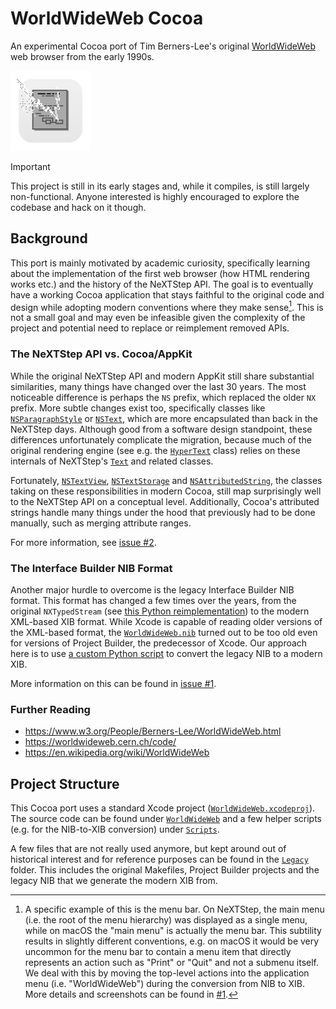 # WorldWideWeb Cocoa

An experimental Cocoa port of Tim Berners-Lee's original [WorldWideWeb](https://en.wikipedia.org/wiki/WorldWideWeb) web browser from the early 1990s.

<img width="128" src="WorldWideWeb/Resources/Assets.xcassets/AppIcon.appiconset/256x256.png">

> [!IMPORTANT]
> This project is still in its early stages and, while it compiles, is still largely non-functional. Anyone interested is highly encouraged to explore the codebase and hack on it though.

## Background

This port is mainly motivated by academic curiosity, specifically learning about the implementation of the first web browser (how HTML rendering works etc.) and the history of the NeXTStep API. The goal is to eventually have a working Cocoa application that stays faithful to the original code and design while adopting modern conventions where they make sense[^1]. This is not a small goal and may even be infeasible given the complexity of the project and potential need to replace or reimplement removed APIs.

### The NeXTStep API vs. Cocoa/AppKit

While the original NeXTStep API and modern AppKit still share substantial similarities, many things have changed over the last 30 years. The most noticeable difference is perhaps the `NS` prefix, which replaced the older `NX` prefix. More subtle changes exist too, specifically classes like [`NSParagraphStyle`](https://developer.apple.com/documentation/uikit/nsparagraphstyle?language=objc) or [`NSText`](https://developer.apple.com/documentation/appkit/nstext), which are more encapsulated than back in the NeXTStep days. Although good from a software design standpoint, these differences unfortunately complicate the migration, because much of the original rendering engine (see e.g. the [`HyperText`](https://github.com/fwcd/worldwideweb-cocoa/blob/8418220bc109a5ae43c257f94e9a74f3dd141534/WorldWideWeb/HyperText.m) class) relies on these internals of NeXTStep's [`Text`](https://www.nextop.de/NeXTstep_3.3_Developer_Documentation/GeneralRef/02_ApplicationKit/Classes/Text.htmld/index.html) and related classes.

Fortunately, [`NSTextView`](https://developer.apple.com/documentation/appkit/nstextview), [`NSTextStorage`](https://developer.apple.com/documentation/appkit/nstextstorage) and [`NSAttributedString`](https://developer.apple.com/documentation/foundation/nsattributedstring), the classes taking on these responsibilities in modern Cocoa, still map surprisingly well to the NeXTStep API on a conceptual level. Additionally, Cocoa's attributed strings handle many things under the hood that previously had to be done manually, such as merging attribute ranges.

For more information, see [issue #2](https://github.com/fwcd/worldwideweb-cocoa/issues/2).

### The Interface Builder NIB Format

Another major hurdle to overcome is the legacy Interface Builder NIB format. This format has changed a few times over the years, from the original `NXTypedStream` (see [this Python reimplementation](https://github.com/dgelessus/python-typedstream)) to the modern XML-based XIB format. While Xcode is capable of reading older versions of the XML-based format, the [`WorldWideWeb.nib`](https://github.com/fwcd/worldwideweb-cocoa/tree/4276fe7bd1e70c24a6d70fc96a13e06aa5f6fc67/WorldWideWeb/WorldWideWeb.nib) turned out to be too old even for versions of Project Builder, the predecessor of Xcode. Our approach here is to use [a custom Python script](Scripts/convert-nib-to-xib) to convert the legacy NIB to a modern XIB.

More information on this can be found in [issue #1](https://github.com/fwcd/worldwideweb-cocoa/issues/1).

### Further Reading

- https://www.w3.org/People/Berners-Lee/WorldWideWeb.html
- https://worldwideweb.cern.ch/code/
- https://en.wikipedia.org/wiki/WorldWideWeb

## Project Structure

This Cocoa port uses a standard Xcode project ([`WorldWideWeb.xcodeproj`](WorldWideWeb.xcodeproj)). The source code can be found under [`WorldWideWeb`](WorldWideWeb) and a few helper scripts (e.g. for the NIB-to-XIB conversion) under [`Scripts`](Scripts).

A few files that are not really used anymore, but kept around out of historical interest and for reference purposes can be found in the [`Legacy`](Legacy) folder. This includes the original Makefiles, Project Builder projects and the legacy NIB that we generate the modern XIB from.

[^1]: A specific example of this is the menu bar. On NeXTStep, the main menu (i.e. the root of the menu hierarchy) was displayed as a single menu, while on macOS the "main menu" is actually the menu bar. This subtility results in slightly different conventions, e.g. on macOS it would be very uncommon for the menu bar to contain a menu item that directly represents an action such as "Print" or "Quit" and not a submenu itself. We deal with this by moving the top-level actions into the application menu (i.e. "WorldWideWeb") during the conversion from NIB to XIB. More details and screenshots can be found in [#1](https://github.com/fwcd/worldwideweb-cocoa/issues/1).
